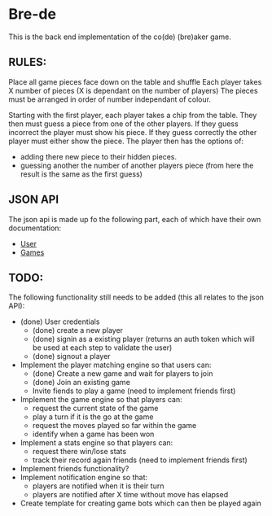 # Bre-de

This is the back end implementation of the co(de) (bre)aker game.

## RULES:

Place all game pieces face down on the table and shuffle
Each player takes X number of pieces (X is dependant on the number of players)
The pieces must be arranged in order of number independant of colour.

Starting with the first player, each player takes a chip from the table.
They then must guess a piece from one of the other players.
If they guess incorrect the player must show his piece.
If they guess correctly the other player must either show the piece. The player then has the options of:

- adding there new piece to their hidden pieces.
- guessing another the number of another players piece (from here the result is the same as the first guess)

## JSON API

The json api is made up fo the following part, each of which have their own documentation:

- [User](engines/users/README.md)
- [Games](engines/games/README.md)

## TODO:

The following functionality still needs to be added (this all relates to the json API):

- (done) User credentials
  - (done) create a new player
  - (done) signin as a existing player (returns an auth token which will be used at each step to validate the user)
  - (done) signout a player
- Implement the player matching engine so that users can:
  - (done) Create a new game and wait for players to join
  - (done) Join an existing game
  - Invite fiends to play a game (need to implement friends first)
- Implement the game engine so that players can:
  - request the current state of the game
  - play a turn if it is the go at the game
  - request the moves played so far within the game
  - identify when a game has been won
- Implement a stats engine so that players can:
  - request there win/lose stats
  - track their record again friends (need to implement friends first)
- Implement friends functionality?
- Implement notification engine so that:
  - players are notified when it is their turn
  - players are notified after X time without move has elapsed
- Create template for creating game bots which can then be played again
